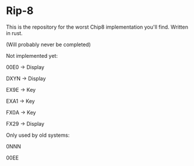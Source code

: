 # Rip-8

This is the repository for the worst Chip8 implementation you'll find.
Written in rust.

(Will probably never be completed)


Not implemented yet:

00E0 -> Display

DXYN -> Display

EX9E -> Key

EXA1 -> Key

FX0A -> Key

FX29 -> Display


Only used by old systems:

0NNN

00EE
